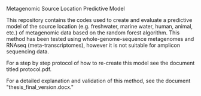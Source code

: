 Metagenomic Source Location Predictive Model

This repository contains the codes used to create and evaluate a predictive model of the source location (e.g. freshwater, marine water, human, animal, etc.) of metagenomic data based on the random forest algorithm. This method has been tested using whole-genome-sequence metagenomes and RNAseq (meta-transcriptomes), however it is not suitable for amplicon sequencing data. 

For a step by step protocol of how to re-create this model see the document titled protocol.pdf.

For a detailed explanation and validation of this method, see the document "thesis_final_version.docx." 





<!--stackedit_data:
eyJoaXN0b3J5IjpbNjIwNzU2NDM1LDg0MDExOTQ2Nl19
-->
